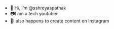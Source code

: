 - 👋 Hi, I’m @sshreyaspathak
- 📷I am a tech youtuber 
- 🍂I also happens to create content on Instagram 

<!---
sshreyaspathak/sshreyaspathak is a ✨ special ✨ repository because its `README.md` (this file) appears on your GitHub profile.
You can click the Preview link to take a look at your changes.
--->
